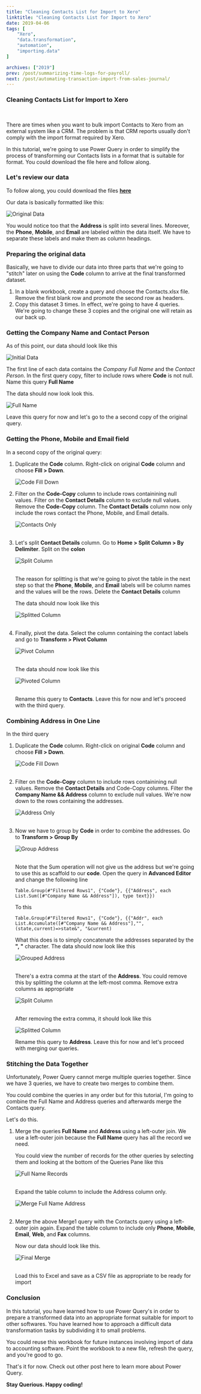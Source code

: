 ```yaml
---
title: "Cleaning Contacts List for Import to Xero"
linktitle: "Cleaning Contacts List for Import to Xero"
date: 2019-04-06
tags: [
    "Xero",
    "data.transformation",
    "automation",
    "importing.data"
]

archives: ["2019"]
prev: /post/summarizing-time-logs-for-payroll/
next: /post/automating-transaction-import-from-sales-journal/
---
```


### Cleaning Contacts List for Import to Xero
<br>

There are times when you want to bulk import Contacts to Xero from an external system like a CRM. The problem is that CRM reports usually don't comply with the import format required by Xero.

In this tutorial, we're going to use Power Query in order to simplify the process of transforming our Contacts lists in a format that is suitable for format. You could download the file here and follow along.

### Let's review our data
To follow along, you could download the files **[here](https://github.com/PowerQueryforAccountants/Cleaning-Contacts-List-for-Import-to-Xero)**

Our data is basically formatted like this:

![Original Data](/img/cleaning-contacts-list-for-import/orig_data.png)

You would notice too that the **Address** is split into several lines. Moreover, the **Phone**, **Mobile**, and **Email** are labeled within the data itself. We have to separate these labels and make them as column headings.

### Preparing the original data
Basically, we have to divide our data into three parts that we're going to "stitch" later on using the **Code** column to arrive at the final transformed dataset.

1. In a blank workbook, create a query and choose the Contacts.xlsx file. Remove the first blank row and promote the second row as headers.
2. Copy this dataset 3 times. In effect, we're going to have 4 queries. We're going to change these 3 copies and the original one will retain as our back up.

### Getting the Company Name and Contact Person
As of this point, our data should look like this

![Initial Data](/img/cleaning-contacts-list-for-import/initia_data.png)

The first line of each data contains the *Company Full Name* and the *Contact Person*. In the first query copy, filter to include rows where **Code** is not null. Name this query **Full Name**

The data should now look look this.

![Full Name](/img/cleaning-contacts-list-for-import/full_name.png)

Leave this query for now and let's go to the a second copy of the original query.

### Getting the Phone, Mobile and Email field

In a second copy of the original query:

1. Duplicate the **Code** column. Right-click on original **Code** column and choose **Fill > Down**.
    
    ![Code Fill Down](/img/cleaning-contacts-list-for-import/code_fill_down.png)

2. Filter on the **Code-Copy** column to include rows containining null values. Filter on the **Contact Details** column to exclude null values. Remove the **Code-Copy** column. The **Contact Details** column now only include the rows contact the Phone, Mobile, and Email details.

    ![Contacts Only](/img/cleaning-contacts-list-for-import/contacts_only.png)
    <br/>
    <br/>

3. Let's split **Contact Details** column. Go to **Home > Split Column > By Delimiter**. Split on the **colon**

    ![Split Column](/img/cleaning-contacts-list-for-import/split_column.png)
    <br/>
    <br/>

    The reason for splitting is that we're going to pivot the table in the next step so that the **Phone**, **Mobile**, and **Email** labels will be column names and the values will be the rows. Delete the **Contact Details** column

    The data should now look like this

    ![Splitted Column](/img/cleaning-contacts-list-for-import/splitted_col.PNG)
    <br/>
    <br/>

4. Finally, pivot the data. Select the column containing the contact labels and go to **Transform > Pivot Column**

    ![Pivot Column](/img/cleaning-contacts-list-for-import/pivot_column.png)
    <br/>
    <br/>

    The data should now look like this

    ![Pivoted Column](/img/cleaning-contacts-list-for-import/pivoted_col.png)
    <br/>
    <br/>

    Rename this query to **Contacts**. Leave this for now and let's proceed with the third query.

### Combining Address in One Line
In the third query

1. Duplicate the **Code** column. Right-click on original **Code** column and choose **Fill > Down**.
    
    ![Code Fill Down](/img/cleaning-contacts-list-for-import/code_fill_down.png)
    <br/>
    <br/>

2. Filter on the **Code-Copy** column to include rows containining null values. Remove the **Contact Details** and Code-Copy columns. Filter the **Company Name && Address** column to exclude null values. We're now down to the rows containing the addresses.

    ![Address Only](/img/cleaning-contacts-list-for-import/address_only.png)
    <br/>
    <br/>
    
3. Now we have to group by **Code** in order to combine the addresses. Go to **Transform > Group By**
    
    ![Group Address](/img/cleaning-contacts-list-for-import/group_addr.png)
    <br/>
    <br/>

    Note that the Sum operation will not give us the address but we're going to use this as scaffold to our **code**. Open the query in **Advanced Editor** and change the following line 

    ```
    Table.Group(#"Filtered Rows1", {"Code"}, {{"Address", each List.Sum([#"Company Name && Address"]), type text}})
    ```

    To this
    ```
    Table.Group(#"Filtered Rows1", {"Code"}, {{"Addr", each List.Accumulate([#"Company Name && Address"],"", (state,current)=>state&", "&current)
    ```

    What this does is to simply concatenate the addresses separated by the **", "** character. The data should now look like this

    ![Grouped Address](/img/cleaning-contacts-list-for-import/grouped_addr1.png)
    <br/>
    <br/>

    There's a extra comma at the start of the **Address**. You could remove this by splitting the column at the left-most comma. Remove extra columns as appropriate

    ![Split Column](/img/cleaning-contacts-list-for-import/split_column1.png)
    <br/>
    <br/>

    After removing the extra comma, it should look like this

    ![Splitted Column](/img/cleaning-contacts-list-for-import/splitted_col1.PNG)

    Rename this query to **Address**. Leave this for now and let's proceed with merging our queries.

### Stitching the Data Together
Unfortunately, Power Query cannot merge multiple queries together. Since we have 3 queries, we have to create two merges to combine them.

You could combine the queries in any order but for this tutorial, I'm going to combine the Full Name and Address queries and afterwards merge the Contacts query. 

Let's do this.

1. Merge the queries **Full Name** and **Address** using a left-outer join. We use a left-outer join because the **Full Name** query has all the record we need.

    You could view the number of records for the other queries by selecting them and looking at the bottom of the Queries Pane like this

    ![Full Name Records](/img/cleaning-contacts-list-for-import/full_name_rec.PNG)
    <br/>
    <br/>

    Expand the table column to include the Address column only.

    ![Merge Full Name Address](/img/cleaning-contacts-list-for-import/merge1.png)
    <br/>
    <br/>

2. Merge the above Merge1 query with the Contacts query using a left-outer join again. Expand the table column to include only **Phone**, **Mobile**, **Email**, **Web**, and **Fax** columns.
    
    Now our data should look like this. 

    ![Final Merge](/img/cleaning-contacts-list-for-import/merge2.png)
    <br/>
    <br/>

    Load this to Excel and save as a CSV file as appropriate to be ready for import

### Conclusion
In this tutorial, you have learned how to use Power Query's in order to prepare a transformed data into an appropriate format suitable for import to other softwares. You have learned how to approach a difficult data transformation tasks by subdividing it to small problems.

You could reuse this workbook for future instances involving import of data to accounting software. Point the workbook to a new file, refresh the query, and you're good to go.

That's it for now. Check out other post here to learn more about Power Query.

**Stay Querious. Happy coding!**